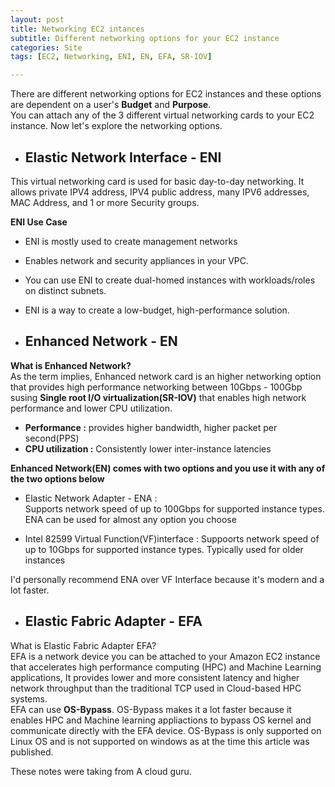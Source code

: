 ```yaml
---
layout: post
title: Networking EC2 intances
subtitle: Different networking options for your EC2 instance
categories: Site
tags: [EC2, Networking, ENI, EN, EFA, SR-IOV]

---
```


There are different networking options for EC2 instances and these options are dependent on a user's **Budget** and **Purpose**.<br/>
You can attach any of the 3 different virtual networking cards to your EC2 instance. Now let's explore the networking options. 

- ## Elastic Network Interface - ENI
This virtual networking card is used for basic day-to-day networking. It allows private IPV4 address, IPV4 public address, many IPV6 addresses, MAC Address, and 1 or more Security groups.<br/>

**ENI Use Case** <br/>
- ENI is mostly used to create management networks
- Enables network and security appliances in your VPC.
- You can use ENI to create dual-homed instances with workloads/roles on distinct subnets.
- ENI is a way to create a low-budget, high-performance solution.



- ## Enhanced Network - EN

**What is Enhanced Network?** <br/>
As the term implies, Enhanced network card is an higher networking option that provides high performance networking between 10Gbps - 100Gbp susing **Single root I/O virtualization(SR-IOV)** that enables high network performance and lower CPU utilization.

- **Performance :** provides higher bandwidth, higher packet per second(PPS)
- **CPU utilization :** Consistently lower inter-instance latencies


**Enhanced Network(EN) comes with two options and you use it with any of the two options below** <br/>

- Elastic Network Adapter - ENA :  
Supports network speed of up to 100Gbps for supported instance types.
ENA can be used for almost any option you choose

- Intel 82599 Virtual Function(VF)interface : 
Suppoorts network speed of up to 10Gbps for supported instance types. Typically used for older instances

I'd personally recommend ENA over VF Interface because it's modern and a lot faster.

- ## Elastic Fabric Adapter - EFA 
What is Elastic Fabric Adapter EFA?<br/>
EFA is a network device you can be attached to your Amazon EC2 instance that accelerates high performance computing (HPC) and Machine Learning applications, It provides lower and more consistent latency and higher network throughput than the traditional TCP used in Cloud-based HPC systems.<br/>
EFA can use **OS-Bypass**. OS-Bypass makes it a lot faster because it enables HPC and Machine learning appliactions to bypass OS kernel and communicate directly with the EFA device. OS-Bypass is only supported on Linux OS and is not supported on windows as at the time this article was published.



<p>
These notes were taking from A cloud guru.
<p/>
